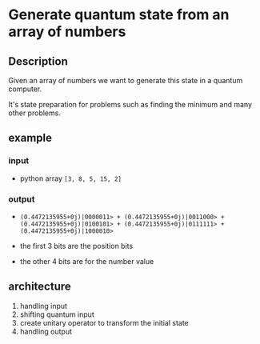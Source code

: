 # Generate quantum state from an array of numbers

## Description
Given an array of numbers we want to generate this state in a quantum computer.  

It's state preparation for problems such as finding the minimum and many other problems.

## example

### input

- python array `[3, 8, 5, 15, 2]`

### output 

- `(0.4472135955+0j)|0000011> + (0.4472135955+0j)|0011000> + (0.4472135955+0j)|0100101> + (0.4472135955+0j)|0111111> + (0.4472135955+0j)|1000010>`

- the first 3 bits are the position bits  
- the other 4 bits are for the number value

## architecture

1. handling input
2. shifting quantum input  
3. create unitary operator to transform the initial state  
4. handling output

